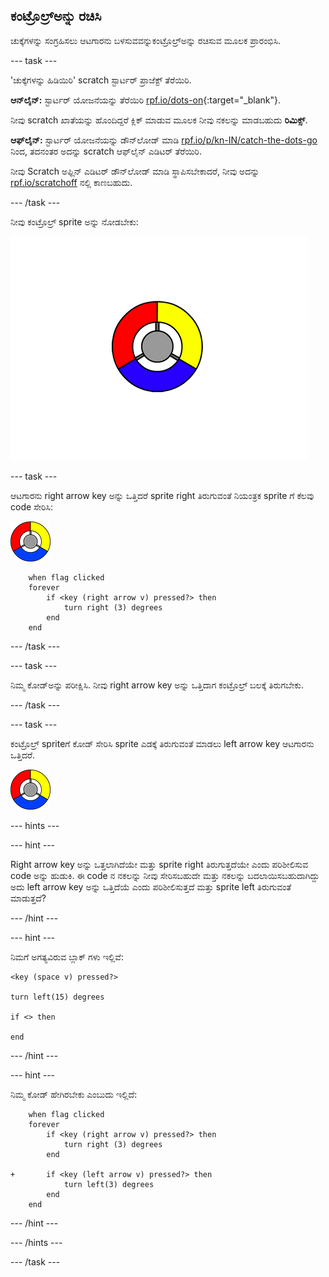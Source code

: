 ## ಕಂಟ್ರೊಲ್ರ್ಅನ್ನು ರಚಿಸಿ

ಚುಕ್ಕೆಗಳನ್ನು ಸಂಗ್ರಹಿಸಲು ಆಟಗಾರನು ಬಳಸುವವನ್ನುಕಂಟ್ರೊಲ್ರ್ಅನ್ನು ರಚಿಸುವ ಮೂಲಕ ಪ್ರಾರಂಭಿಸಿ.

--- task ---

'ಚುಕ್ಕೆಗಳನ್ನು ಹಿಡಿಯಿರಿ' scratch ಸ್ಟಾರ್ಟರ್ ಪ್ರಾಜೆಕ್ಟ್ ತೆರೆಯಿರಿ.

**ಆನ್‌ಲೈನ್:** ಸ್ಟಾರ್ಟರ್ ಯೋಜನೆಯನ್ನು ತೆರೆಯಿರಿ [rpf.io/dots-on](http://rpf.io/dots-on){:target="_blank"}.

ನೀವು scratch ಖಾತೆಯನ್ನು ಹೊಂದಿದ್ದರೆ ಕ್ಲಿಕ್ ಮಾಡುವ ಮೂಲಕ ನೀವು ನಕಲನ್ನು ಮಾಡಬಹುದು **ರಿಮಿಕ್ಸ್**.

**ಆಫ್‌ಲೈನ್:** ಸ್ಟಾರ್ಟರ್ ಯೋಜನೆಯನ್ನು ಡೌನ್‌ಲೋಡ್ ಮಾಡಿ [rpf.io/p/kn-IN/catch-the-dots-go](http://rpf.io/p/kn-IN/catch-the-dots-go) ನಿಂದ, ತದನಂತರ ಅದನ್ನು scratch ಆಫ್‌ಲೈನ್ ಎಡಿಟರ್ ತೆರೆಯಿರಿ.

ನೀವು Scratch ಅಫ್ಲಿನ್ ಎಡಿಟರ್ ಡೌನ್‌ಲೋಡ್ ಮಾಡಿ ಸ್ಥಾಪಿಸಬೇಕಾದರೆ, ನೀವು ಅದನ್ನು [rpf.io/scratchoff](http://rpf.io/scratchoff) ನಲ್ಲಿ ಕಾಣಬಹುದು.

--- /task ---

ನೀವು ಕಂಟ್ರೊಲ್ರ್ sprite ಅನ್ನು ನೋಡಬೇಕು:

![screenshot](images/dots-controller.png)

--- task ---

ಆಟಗಾರನು right arrow key ಅನ್ನು ಒತ್ತಿದರೆ sprite right ತಿರುಗುವಂತೆ ನಿಯಂತ್ರಕ sprite ಗೆ ಕೆಲವು code ಸೇರಿಸಿ:

![ಕಂಟ್ರೊಲ್ರ್ sprite](images/controller-sprite.png)

```blocks3
    when flag clicked
    forever
        if <key (right arrow v) pressed?> then
            turn right (3) degrees
        end
    end
```

--- /task ---

--- task ---

ನಿಮ್ಮ ಕೋಡ್ಅನ್ನು ಪರೀಕ್ಷಿಸಿ. ನೀವು right arrow key ಅನ್ನು ಒತ್ತಿದಾಗ ಕಂಟ್ರೊಲ್ರ್ ಬಲಕ್ಕೆ ತಿರುಗಬೇಕು.

--- /task ---

--- task ---

ಕಂಟ್ರೊಲ್ರ್ sprite‌ಗೆ ಕೋಡ್ ಸೇರಿಸಿ sprite ಎಡಕ್ಕೆ ತಿರುಗುವಂತೆ ಮಾಡಲು left arrow key ಆಟಗಾರನು ಒತ್ತಿದರೆ.

![ಕಂಟ್ರೊಲ್ರ್ sprite](images/controller-sprite.png)

--- hints ---


--- hint ---

Right arrow key ಅನ್ನು ಒತ್ತಲಾಗಿದೆಯೇ ಮತ್ತು sprite right ತಿರುಗುತ್ತದೆಯೇ ಎಂದು ಪರಿಶೀಲಿಸುವ code ಅನ್ನು ಹುಡುಕಿ. ಈ code ‌ನ ನಕಲನ್ನು ನೀವು ಸೇರಿಸಬಹುದೇ ಮತ್ತು ನಕಲನ್ನು ಬದಲಾಯಿಸಬಹುದಾಗಿದ್ದು ಅದು left arrow key ಅನ್ನು ಒತ್ತಿದೆಯೆ ಎಂದು ಪರಿಶೀಲಿಸುತ್ತದೆ ಮತ್ತು sprite left ತಿರುಗುವಂತೆ ಮಾಡುತ್ತದೆ?

--- /hint ---

--- hint ---

ನಿಮಗೆ ಅಗತ್ಯವಿರುವ ಬ್ಲಾಕ್ ಗಳು ಇಲ್ಲಿವೆ:

```blocks3
<key (space v) pressed?>

turn left(15) degrees

if <> then

end
```

--- /hint ---

--- hint ---

ನಿಮ್ಮ ಕೋಡ್ ಹೇಗಿರಬೇಕು ಎಂಬುದು ಇಲ್ಲಿದೆ:

```blocks3
    when flag clicked
    forever
        if <key (right arrow v) pressed?> then
            turn right (3) degrees
        end

+       if <key (left arrow v) pressed?> then
            turn left(3) degrees
        end
    end
```

--- /hint ---

--- /hints ---

--- /task ---